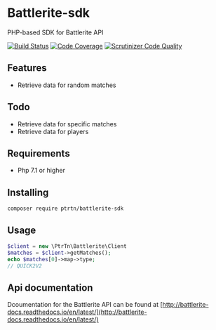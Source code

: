# Battlerite-sdk
PHP-based SDK for Battlerite API

[![Build Status](https://travis-ci.org/PtrTn/battlerite-sdk.svg?branch=master)](https://travis-ci.org/PtrTn/battlerite-sdk)
[![Code Coverage](https://scrutinizer-ci.com/g/PtrTn/battlerite-sdk/badges/coverage.png?b=master)](https://scrutinizer-ci.com/g/PtrTn/battlerite-sdk/?branch=master)
[![Scrutinizer Code Quality](https://scrutinizer-ci.com/g/PtrTn/battlerite-sdk/badges/quality-score.png?b=master)](https://scrutinizer-ci.com/g/PtrTn/battlerite-sdk/?branch=master)

## Features
- Retrieve data for random matches

## Todo
- Retrieve data for specific matches
- Retrieve data for players

## Requirements
- Php 7.1 or higher

## Installing
`composer require ptrtn/battlerite-sdk`

## Usage
```php
$client = new \PtrTn\Battlerite\Client
$matches = $client->getMatches();
echo $matches[0]->map->type;
// QUICK2V2
```


## Api documentation
Dcoumentation for the Battlerite API can be found at [http://battlerite-docs.readthedocs.io/en/latest/](http://battlerite-docs.readthedocs.io/en/latest/)